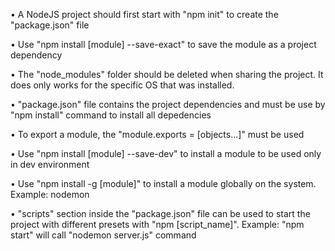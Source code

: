 • A NodeJS project should first start with "npm init" to create the "package.json" file

• Use "npm install [module] --save-exact" to save the module as a project dependency

• The "node_modules" folder should be deleted when sharing the project. It does only works for the specific OS that was installed.

• "package.json" file contains the project dependencies and must be use by "npm install" command to install all depedencies

• To export a module, the "module.exports = [objects...]" must be used

• Use "npm install [module] --save-dev" to install a module to be used only in dev environment

• Use "npm install -g [module]" to install a module globally on the system. Example: nodemon

• "scripts" section inside the "package.json" file can be used to start the project with different presets with "npm [script_name]". Example: "npm start" will call "nodemon server.js" command